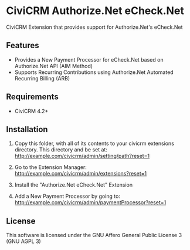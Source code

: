 CiviCRM Authorize.Net eCheck.Net
==============================

CiviCRM Extension that provides support for Authorize.Net's eCheck.Net

Features
--------
* Provides a New Payment Processor for eCheck.Net based on Authorize.Net API (AIM Method)
* Supports Recurring Contributions using Authorize.Net Automated Recurring Billing (ARB)

Requirements
------------

 * CiviCRM 4.2+

Installation
------------
1. Copy this folder, with all of its contents to your civicrm extensions directory.
This directory and be set at: http://example.com/civicrm/admin/setting/path?reset=1

2. Go to the Extension Manager: http://example.com/civicrm/admin/extensions?reset=1

3. Install the "Authorize.Net eCheck.Net" Extension

4. Add a New Payment Processor by going to: http://example.com/civicrm/admin/paymentProcessor?reset=1

License
-------
This software is licensed under the GNU Affero General Public License 3 (GNU AGPL 3)
